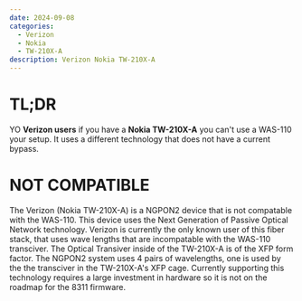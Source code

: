 ```yaml
---
date: 2024-09-08
categories:
  - Verizon
  - Nokia
  - TW-210X-A
description: Verizon Nokia TW-210X-A
---
```


# TL;DR
YO **Verizon users** if you have a **Nokia TW-210X-A** you can't use a WAS-110 your setup. It uses a different technology that does not have a current bypass.

# NOT COMPATIBLE
The Verizon (Nokia TW-210X-A) is a NGPON2 device that is not compatable with the WAS-110. This device uses the Next Generation of Passive Optical Network technology. Verizon is currently the only known user of this fiber stack, that uses wave lengths that are incompatable with the WAS-110 transciver. The Optical Transiver inside of the TW-210X-A is of the XFP form factor. The NGPON2 system uses 4 pairs of wavelengths, one is used by the the transciver in the TW-210X-A's XFP cage. Currently supporting this technology requires a large investment in hardware so it is not on the roadmap for the 8311 firmware.
